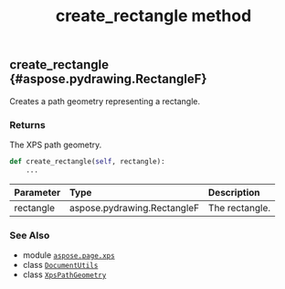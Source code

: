 ﻿---
title: create_rectangle method
second_title: Aspose.Page for Python via .NET API References
description: 
type: docs
weight: 70
url: /python-net/aspose.page.xps/documentutils/create_rectangle/
is_root: false
---

## create_rectangle {#aspose.pydrawing.RectangleF}

Creates a path geometry representing a rectangle.


### Returns 


The XPS path geometry.


```python
def create_rectangle(self, rectangle):
    ...
```


| Parameter | Type | Description |
| :- | :- | :- |
| rectangle | aspose.pydrawing.RectangleF | The rectangle. |



### See Also
* module [`aspose.page.xps`](../../)
* class [`DocumentUtils`](/page/python-net/aspose.page.xps/documentutils)
* class [`XpsPathGeometry`](/page/python-net/aspose.page.xps.xpsmodel/xpspathgeometry)
